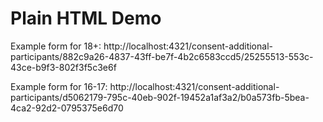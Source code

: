 # Plain HTML Demo

Example form for 18+: http://localhost:4321/consent-additional-participants/882c9a26-4837-43ff-be7f-4b2c6583ccd5/25255513-553c-43ce-b9f3-802f3f5c3e6f

Example form for 16-17: http://localhost:4321/consent-additional-participants/d5062179-795c-40eb-902f-19452a1af3a2/b0a573fb-5bea-4ca2-92d2-0795375e6d70
